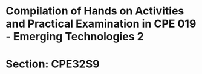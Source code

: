 # Compilation of Hands on Activities and Practical Examination in CPE 019 - Emerging Technologies 2
# Section: CPE32S9
